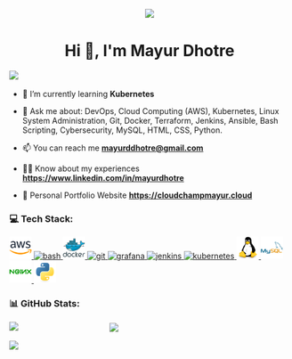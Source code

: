 <p align="center">
  <img src="https://github.com/user-attachments/assets/b2b985f2-4fbf-4a3c-a578-f7f2be123f35" width="60%" />
</p>

<h1 align="center">Hi 👋, I'm Mayur Dhotre </h1>


[![](https://visitcount.itsvg.in/api?id=mayur4279&label=Profile%20Views&color=0&pretty=false)](https://visitcount.itsvg.in)  <br> 

- 🌱 I’m currently learning **Kubernetes** <br>

- 💬 Ask me about: DevOps, Cloud Computing (AWS), Kubernetes, Linux System Administration, Git, Docker, Terraform, Jenkins, Ansible, Bash Scripting, Cybersecurity, MySQL, HTML, CSS, Python. <br>  

- 📫 You can reach me **mayurddhotre@gmail.com**
 
- 👨‍💻 Know about my experiences **https://www.linkedin.com/in/mayurdhotre**

- 📝 Personal Portfolio Website **https://cloudchampmayur.cloud**


  
### 💻 Tech Stack:

<p align="left"> <a href="https://aws.amazon.com" target="_blank" rel="noreferrer"> <img src="https://raw.githubusercontent.com/devicons/devicon/master/icons/amazonwebservices/amazonwebservices-original-wordmark.svg" alt="aws" width="40" height="40"/> </a> <a href="https://www.gnu.org/software/bash/" target="_blank" rel="noreferrer"> <img src="https://www.vectorlogo.zone/logos/gnu_bash/gnu_bash-icon.svg" alt="bash" width="40" height="40"/> </a> <a href="https://www.docker.com/" target="_blank" rel="noreferrer"> <img src="https://raw.githubusercontent.com/devicons/devicon/master/icons/docker/docker-original-wordmark.svg" alt="docker" width="40" height="40"/> </a> <a href="https://git-scm.com/" target="_blank" rel="noreferrer"> <img src="https://www.vectorlogo.zone/logos/git-scm/git-scm-icon.svg" alt="git" width="40" height="40"/> </a> <a href="https://grafana.com" target="_blank" rel="noreferrer"> <img src="https://www.vectorlogo.zone/logos/grafana/grafana-icon.svg" alt="grafana" width="40" height="40"/> </a> <a href="https://www.jenkins.io" target="_blank" rel="noreferrer"> <img src="https://www.vectorlogo.zone/logos/jenkins/jenkins-icon.svg" alt="jenkins" width="40" height="40"/> </a> <a href="https://kubernetes.io" target="_blank" rel="noreferrer"> <img src="https://www.vectorlogo.zone/logos/kubernetes/kubernetes-icon.svg" alt="kubernetes" width="40" height="40"/> </a> <a href="https://www.linux.org/" target="_blank" rel="noreferrer"> <img src="https://raw.githubusercontent.com/devicons/devicon/master/icons/linux/linux-original.svg" alt="linux" width="40" height="40"/> </a> <a href="https://www.mysql.com/" target="_blank" rel="noreferrer"> <img src="https://raw.githubusercontent.com/devicons/devicon/master/icons/mysql/mysql-original-wordmark.svg" alt="mysql" width="40" height="40"/> </a> <a href="https://www.nginx.com" target="_blank" rel="noreferrer"> <img src="https://raw.githubusercontent.com/devicons/devicon/master/icons/nginx/nginx-original.svg" alt="nginx" width="40" height="40"/> </a> <a href="https://www.python.org" target="_blank" rel="noreferrer"> <img src="https://raw.githubusercontent.com/devicons/devicon/master/icons/python/python-original.svg" alt="python" width="40" height="40"/> </a> </p>



### 📊 GitHub Stats:

<p><img align="left" src="https://github-readme-stats.vercel.app/api/top-langs/?username=mayur4279&theme=white&hide_border=false&include_all_commits=false&count_private=false&layout=compact" width="35%" /></p>

<p>&nbsp;<img align="center" src="https://github-readme-stats.vercel.app/api?username=mayur4279&theme=white&hide_border=false&include_all_commits=false&count_private=false" width="44.5%"/></p>   

<p><img align="center" src="https://github-readme-streak-stats.herokuapp.com/?user=mayur4279&theme=white&hide_border=false" width="400"/></p>

